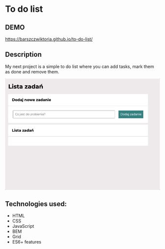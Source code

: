 # To do list

## DEMO
https://barszczwiktoria.github.io/to-do-list/

## Description
My next project is a simple to do list where you can add tasks, mark them as done and remove them. 

![gif](images/Todolist.gif)


## Technologies used:
- HTML
- CSS
- JavaScript
- BEM
- Grid
- ES6+ features



